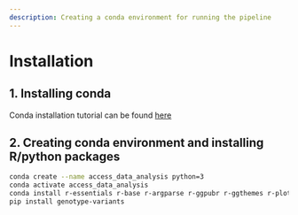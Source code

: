 ```yaml
---
description: Creating a conda environment for running the pipeline
---
```


# Installation

## 1. Installing conda

Conda installation tutorial can be found [here](https://docs.conda.io/projects/conda/en/latest/user-guide/install/linux.html)

## 2. Creating conda environment and installing R/python packages

```bash
conda create --name access_data_analysis python=3
conda activate access_data_analysis
conda install r-essentials r-base r-argparse r-ggpubr r-ggthemes r-plotly r-kableextra r-htmlwidgets r-dt
pip install genotype-variants
```
